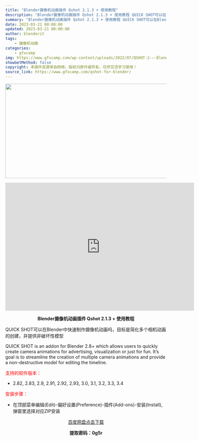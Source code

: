 ```yaml
---
title: "Blender摄像机动画插件 Qshot 2.1.3 + 使用教程"
description: "Blender摄像机动画插件 Qshot 2.1.3 + 使用教程 QUICK SHOT可以在Blender中快速制作摄像机动画吗，目标是简化多个相机动画的创建，并提供非破坏性模型 QUICK SHO..."
summary: "Blender摄像机动画插件 Qshot 2.1.3 + 使用教程 QUICK SHOT可以在Blender中快速制作摄像机动画吗，目标是简化多个相机动画的创建，并提供非破坏性模型 QUICK SHO..."
date: 2023-03-21 00:00:00
updated: 2023-03-21 00:00:00
author: blenderit
tags: 
    - 摄像机动画
categories:
    - gfxcamp
img: https://www.gfxcamp.com/wp-content/uploads/2022/07/QSHOT-2-–-Blender-Market.jpg
showGetMethod: false
copyright: 本插件资源来自网络，版权归原作者所有，仅供交流学习使用！
source_link: https://www.gfxcamp.com/qshot-for-blender/
---
```

<div><p><img decoding="async" class="aligncenter size-full wp-image-105158" src="https://www.gfxcamp.com/wp-content/uploads/2022/07/QSHOT-2-%E2%80%93-Blender-Market.jpg" data-src="https://www.gfxcamp.com/wp-content/uploads/2022/07/QSHOT-2-–-Blender-Market.jpg" alt="" width="590" height="295" data-srcset="https://www.gfxcamp.com/wp-content/uploads/2022/07/QSHOT-2-–-Blender-Market.jpg 590w, https://www.gfxcamp.com/wp-content/uploads/2022/07/QSHOT-2-–-Blender-Market-150x75.jpg 150w" data-sizes="(max-width: 590px) 100vw, 590px"></p><p style="text-align: center;"><iframe loading="lazy" src="https://player.youku.com/embed/XNTg4NzYyODEyOA==" width="590" height="400" frameborder="0" allowfullscreen="allowfullscreen" data-mce-fragment="1"></iframe></p><p style="text-align: center;"><strong>Blender摄像机动画插件 Qshot 2.1.3 + 使用教程</strong></p><p>QUICK SHOT可以在Blender中快速制作摄像机动画吗，目标是简化多个相机动画的创建，并提供非破坏性模型</p><p style="text-align: left;">QUICK SHOT is an addon for Blender 2.8+ which allows users to quickly create camera animations for advertising, visualization or just for fun. It’s goal is to streamline the creation of multiple camera animations and provide a non-destructive model for editing the timeline.</p><p><span style="color: #ff0000;">支持的软件版本：</span></p><ul>
<li>2.82, 2.83, 2.9, 2.91, 2.92, 2.93, 3.0, 3.1, 3.2, 3.3, 3.4</li>
</ul><p><span style="color: #ff0000;">安装步骤：</span></p><ul>
<li>在顶部菜单编辑(Edit)-偏好设置(Preference)-插件(Add-ons)-安装(Install),弹窗里选择对应ZIP安装</li>
</ul><p style="text-align: center;"><a class="maxbutton-3 maxbutton maxbutton-baidu" target="_blank" rel="noopener" href="https://pan.baidu.com/s/1_t4BCv6laXBnOZ9L-uVacw?pwd=0g5r"><span class="mb-text">百度网盘点击下载</span></a></p><p style="text-align: center;"><strong>提取密码：0g5r</strong></p></div>